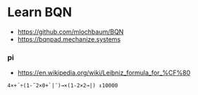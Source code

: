 # Learn BQN

- https://github.com/mlochbaum/BQN
- https://bqnpad.mechanize.systems

### pi

- https://en.wikipedia.org/wiki/Leibniz_formula_for_%CF%80

```apl
4×+´÷(1-˜2×0+`|¨)⊸×(1-2×2⊸|) ↕10000
```
